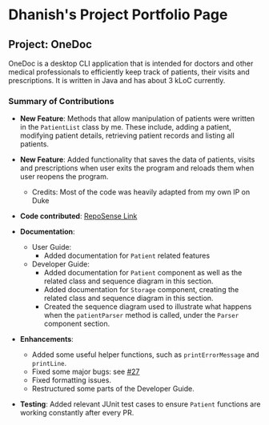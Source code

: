 # Dhanish's Project Portfolio Page

## Project: OneDoc

OneDoc is a desktop CLI application that is intended for doctors and other medical 
professionals to efficiently keep track of patients, their visits and prescriptions.
It is written in Java and has about 3 kLoC currently.

### Summary of Contributions
* __New Feature__: Methods that allow manipulation of patients were written in the `PatientList` class by me. These include, adding a patient, modifying patient details, retrieving patient records and listing all patients.


* __New Feature__: Added functionality that saves the data of patients, visits and prescriptions when user exits the program and reloads them when user reopens the program.
  * Credits: Most of the code was heavily adapted from my own IP on Duke


* __Code contributed__: [RepoSense Link](https://nus-cs2113-ay2223s1.github.io/tp-dashboard/?search=&sort=groupTitle&sortWithin=title&timeframe=commit&mergegroup=&groupSelect=groupByRepos&breakdown=true&checkedFileTypes=docs~functional-code~test-code~other&since=2022-09-16&tabOpen=true&tabType=authorship&tabAuthor=dhanish265&tabRepo=AY2223S1-CS2113-F11-4%2Ftp%5Bmaster%5D&authorshipIsMergeGroup=false&authorshipFileTypes=docs~functional-code~test-code~other&authorshipIsBinaryFileTypeChecked=false&authorshipIsIgnoredFilesChecked=false)


* __Documentation__: 
  * User Guide:
    * Added documentation for `Patient` related features
  * Developer Guide:
    * Added documentation for `Patient` component as well as the related class and sequence diagram in this section.
    * Added documentation for `Storage` component, creating the related class and sequence diagram in this section.
    * Created the sequence diagram used to illustrate what happens when the `patientParser` method is called, under the 
    `Parser` component section.


* __Enhancements__: 
  * Added some useful helper functions, such as `printErrorMessage` and `printLine`.
  * Fixed some major bugs: see [#27](https://github.com/AY2223S1-CS2113-F11-4/tp/pull/27)
  * Fixed formatting issues.
  * Restructured some parts of the Developer Guide.


* __Testing__: Added relevant JUnit test cases to ensure `Patient` functions are working constantly after every PR.


